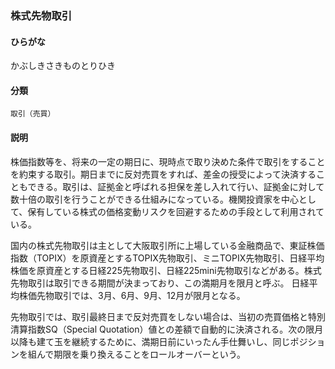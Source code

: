 <div style="display:none;">

## [あ行](securities-terms?id=あ行)
## [か行](securities-terms?id=か行)

</div>

### 株式先物取引

#### ひらがな

かぶしきさきものとりひき

#### 分類

`取引（売買）`

#### 説明

株価指数等を、将来の一定の期日に、現時点で取り決めた条件で取引をすることを約束する取引。期日までに反対売買をすれば、差金の授受によって決済することもできる。取引は、証拠金と呼ばれる担保を差し入れて行い、証拠金に対して数十倍の取引を行うことができる仕組みになっている。機関投資家を中心として、保有している株式の価格変動リスクを回避するための手段として利用されている。
 
国内の株式先物取引は主として大阪取引所に上場している金融商品で、東証株価指数（TOPIX）を原資産とするTOPIX先物取引、ミニTOPIX先物取引、日経平均株価を原資産とする日経225先物取引、日経225mini先物取引などがある。株式先物取引は取引できる期間が決まっており、この満期月を限月と呼ぶ。 日経平均株価先物取引では、3月、6月、9月、12月が限月となる。
 
先物取引では、取引最終日まで反対売買をしない場合は、当初の売買価格と特別清算指数SQ（Special Quotation）値との差額で自動的に決済される。次の限月以降も建て玉を継続するために、満期日前にいったん手仕舞いし、同じポジションを組んで期限を乗り換えることをロールオーバーという。

<div style="display:none;">

## [さ行](securities-terms?id=さ行)
## [た行](securities-terms?id=た行)
## [な行](securities-terms?id=な行)
## [は行](securities-terms?id=は行)
## [ま行](securities-terms?id=ま行)
## [や行](securities-terms?id=や行)
## [ら行](securities-terms?id=ら行)
## [わ行](securities-terms?id=わ行)
## [英数字・記号](securities-terms?id=英数字・記号)

</div>

